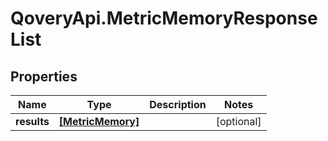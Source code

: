 # QoveryApi.MetricMemoryResponseList

## Properties

Name | Type | Description | Notes
------------ | ------------- | ------------- | -------------
**results** | [**[MetricMemory]**](MetricMemory.md) |  | [optional] 


